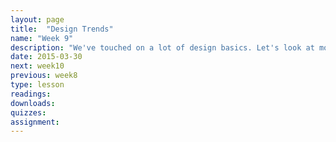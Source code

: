 ```yaml
---
layout: page
title:  "Design Trends"
name: "Week 9"
description: "We've touched on a lot of design basics. Let's look at more advanced approaches."
date: 2015-03-30
next: week10
previous: week8
type: lesson
readings: 
downloads: 
quizzes: 
assignment: 
---
```

